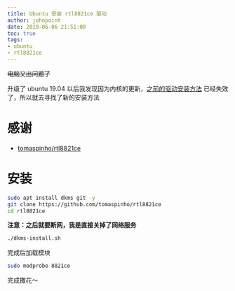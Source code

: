 ```yaml
---
title: Ubuntu 安装 rtl8821ce 驱动
author: johnpoint
date: 2019-06-06 21:51:00
toc: true
tags:
- ubuntu
- rtl8821ce
---
```


~~电脑又出问题了~~<!--more-->

升级了 ubuntu 19.04 以后我发现因为内核的更新，[之前的驱动安装方法](/2018/08/25/Ubuntu安装-thinkpad-S2-无线网卡驱动/) 已经失效了，所以就去寻找了新的安装方法

# 感谢

- [tomaspinho/rtl8821ce](https://github.com/tomaspinho/rtl8821ce)

# 安装

```bash
sudo apt install dkms git -y
git clone https://github.com/tomaspinho/rtl8821ce
cd rtl8821ce
```

**注意：之后就要断网，我是直接关掉了网络服务**

```bash
./dkms-install.sh
```
完成后加载模块
```bash
sudo modprobe 8821ce
```

完成撒花～


